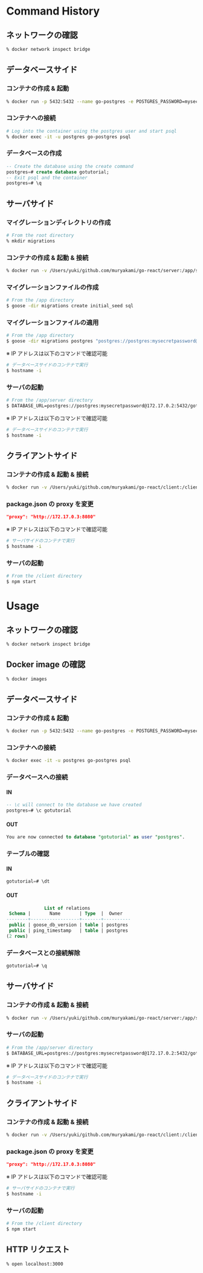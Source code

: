 # Command History

## ネットワークの確認
``` sh
% docker network inspect bridge
```

## データベースサイド
### コンテナの作成 & 起動
``` sh
% docker run -p 5432:5432 --name go-postgres -e POSTGRES_PASSWORD=mysecretpassword -d postgres
```

### コンテナへの接続
``` sh
# Log into the container using the postgres user and start psql
% docker exec -it -u postgres go-postgres psql
```

### データベースの作成
``` sql
-- Create the database using the create command
postgres=# create database gotutorial;
-- Exit psql and the container
postgres=# \q
```

## サーバサイド
### マイグレーションディレクトリの作成
``` sh
# From the root directory
% mkdir migrations
```

### コンテナの作成 & 起動 & 接続
``` sh
% docker run -v /Users/yuki/github.com/muryakami/go-react/server:/app/server -v /Users/yuki/github.com/muryakami/go-react/migrations:/app/migrations -p 8080:8080 -it [IMAGE] bash
```

### マイグレーションファイルの作成
``` sh
# From the /app directory
$ goose -dir migrations create initial_seed sql
```

###  マイグレーションファイルの適用
``` sh
# From the /app directory
$ goose -dir migrations postgres "postgres://postgres:mysecretpassword@172.17.0.2:5432/gotutorial?sslmode=disable" up
```

※ IP アドレスは以下のコマンドで確認可能
``` sh
# データベースサイドのコンテナで実行
$ hostname -i
```

### サーバの起動
``` sh
# From the /app/server directory
$ DATABASE_URL=postgres://postgres:mysecretpassword@172.17.0.2:5432/gotutorial?sslmode=disable go run main.go
```

※ IP アドレスは以下のコマンドで確認可能
``` sh
# データベースサイドのコンテナで実行
$ hostname -i
```

## クライアントサイド
### コンテナの作成 & 起動 & 接続
``` sh
% docker run -v /Users/yuki/github.com/muryakami/go-react/client:/client -p 3000:3000 -it [IMAGE] ash
```

### package.json の proxy を変更
``` json
"proxy": "http://172.17.0.3:8080"
```

※ IP アドレスは以下のコマンドで確認可能
``` sh
# サーバサイドのコンテナで実行
$ hostname -i
```

### サーバの起動
``` sh
# From the /client directory
$ npm start
```

# Usage

## ネットワークの確認
``` sh
% docker network inspect bridge
```

## Docker image の確認
``` sh
% docker images
```

## データベースサイド
### コンテナの作成 & 起動
``` sh
% docker run -p 5432:5432 --name go-postgres -e POSTGRES_PASSWORD=mysecretpassword -d postgres
```

### コンテナへの接続
``` sh
% docker exec -it -u postgres go-postgres psql
```

### データベースへの接続
#### IN
``` sql
-- \c will connect to the database we have created
postgres=# \c gotutorial
```
#### OUT
``` sql
You are now connected to database "gotutorial" as user "postgres".
```

### テーブルの確認
#### IN
``` sql
gotutorial=# \dt
```
#### OUT
``` sql
              List of relations
 Schema |       Name       | Type  |  Owner
--------+------------------+-------+----------
 public | goose_db_version | table | postgres
 public | ping_timestamp   | table | postgres
(2 rows)
```

### データベースとの接続解除
``` sql
gotutorial=# \q
```

## サーバサイド
### コンテナの作成 & 起動 & 接続
``` sh
% docker run -v /Users/yuki/github.com/muryakami/go-react/server:/app/server -v /Users/yuki/github.com/muryakami/go-react/migrations:/app/migrations -p 8080:8080 -it [IMAGE] bash
```

### サーバの起動
``` sh
# From the /app/server directory
$ DATABASE_URL=postgres://postgres:mysecretpassword@172.17.0.2:5432/gotutorial?sslmode=disable go run main.go
```

※ IP アドレスは以下のコマンドで確認可能
``` sh
# データベースサイドのコンテナで実行
$ hostname -i
```

## クライアントサイド
### コンテナの作成 & 起動 & 接続
``` sh
% docker run -v /Users/yuki/github.com/muryakami/go-react/client:/client -p 3000:3000 -it [IMAGE] ash
```

### package.json の proxy を変更
``` json
"proxy": "http://172.17.0.3:8080"
```

※ IP アドレスは以下のコマンドで確認可能
``` sh
# サーバサイドのコンテナで実行
$ hostname -i
```

### サーバの起動
``` sh
# From the /client directory
$ npm start
```

## HTTP リクエスト
``` sh
% open localhost:3000
```
